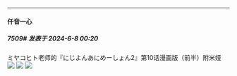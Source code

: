 ﻿
*****

####  仟音一心  
##### 7509#       发表于 2024-6-8 00:20

ミヤコヒト老师的『にじよんあにめーしょん2』第10话漫画版（前半）附米娅
<img src="https://p.sda1.dev/18/d3f176f8a2fe3d916530fe83d4cf2855/image.jpg" referrerpolicy="no-referrer">
<img src="https://p.sda1.dev/18/48d873f445c8b859f3c45ed4a386a6c1/image.jpg" referrerpolicy="no-referrer">
<img src="https://p.sda1.dev/18/5a5aa80b3343365f0fef829f67bf5f77/image.jpg" referrerpolicy="no-referrer">

